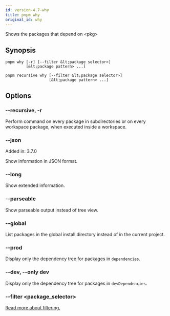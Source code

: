 ```yaml
---
id: version-4.7-why
title: pnpm why
original_id: why
---
```


Shows the packages that depend on &lt;pkg>

## Synopsis

```text
pnpm why [-r] [--filter &lt;package selector>]
         [&lt;package pattern> ...]

pnpm recursive why [--filter &lt;package selector>]
                   [&lt;package pattern> ...]
```

## Options

### --recursive, -r

Perform command on every package in subdirectories
or on every workspace package, when executed inside a workspace.

### --json

Added in: 3.7.0

Show information in JSON format.

### --long

Show extended information.

### --parseable

Show parseable output instead of tree view.

### --global

List packages in the global install directory instead of in the current project.

### --prod

Display only the dependency tree for packages in `dependencies`.

### --dev, --only dev

Display only the dependency tree for packages in `devDependencies`.

### --filter &lt;package_selector>

[Read more about filtering.](../filtering)

